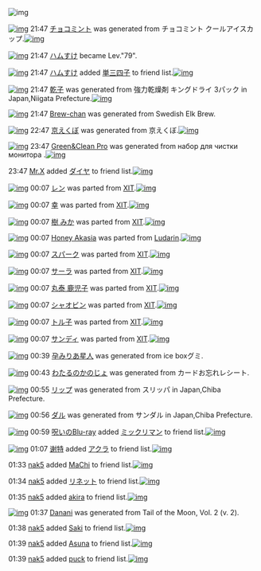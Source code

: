 ![img](http://gdrive-cdn.herokuapp.com/537b65a5bc09f0000721dda7/512px-barcode.png)

[![img](http://gdrive-cdn.herokuapp.com/55043adb42793a000947de6f/5GDy1YtxDB.png)](http://www.barcodekanojo.com/kanojo/3193449/%E3%83%81%E3%83%A7%E3%82%B3%E3%83%9F%E3%83%B3%E3%83%88) 21:47 [チョコミント](http://www.barcodekanojo.com/kanojo/3193449/%E3%83%81%E3%83%A7%E3%82%B3%E3%83%9F%E3%83%B3%E3%83%88) was generated from チョコミント クールアイスカップ.[![img](http://gdrive-cdn.herokuapp.com/55042b8742793a000947de28/y2FstbpiAG.jpg)](http://www.barcodekanojo.com/product_images/barcode/6019207/1426333999/50x50x,PE3,P83,P81,PE3,P83,PA7,PE3,P82,PB3,PE3,P83,P9F,PE3,P83,PB3,PE3,P83,P88,P20,PE3,P82,PAF,PE3,P83,PBC,PE3,P83,PAB,PE3,P82,PA2,PE3,P82,PA4,PE3,P82,PB9,PE3,P82,PAB,PE3,P83,P83,PE3,P83,P97.jpg,qw=88,ah=88.pagespeed.ic.y2FstbpiAG.jpg) 

[![img](http://www.deviantsart.com/3ueb4vl.jpeg)](http://www.barcodekanojo.com/user/31615/%E3%83%8F%E3%83%A0%E3%81%99%E3%81%91) 21:47 [ハムすけ](http://www.barcodekanojo.com/user/31615/%E3%83%8F%E3%83%A0%E3%81%99%E3%81%91) became Lev."79".

[![img](http://www.deviantsart.com/3ueb4vl.jpeg)](http://www.barcodekanojo.com/user/31615/%E3%83%8F%E3%83%A0%E3%81%99%E3%81%91) 21:47 [ハムすけ](http://www.barcodekanojo.com/user/31615/%E3%83%8F%E3%83%A0%E3%81%99%E3%81%91) added [単三四子](http://www.barcodekanojo.com/kanojo/2901801/%E5%8D%98%E4%B8%89%E5%9B%9B%E5%AD%90) to friend list.[![img](http://gdrive-cdn.herokuapp.com/550422f042793a000947de23/dwkWUj_OZV.png)](http://www.barcodekanojo.com/kanojo/2901801/%E5%8D%98%E4%B8%89%E5%9B%9B%E5%AD%90) 

[![img](http://gdrive-cdn.herokuapp.com/5504220842793a000947de21/8JW4O05acH.png)](http://www.barcodekanojo.com/kanojo/3193450/%E4%B9%BE%E5%AD%90) 21:47 [乾子](http://www.barcodekanojo.com/kanojo/3193450/%E4%B9%BE%E5%AD%90) was generated from 強力乾燥剤 キングドライ 3パック in Japan,Niigata Prefecture.[![img](http://gdrive-cdn.herokuapp.com/5504244a42793a000947de24/3DxzyexQji.jpg)](http://www.barcodekanojo.com/product_images/barcode/6019209/1426334101/50x50x,PE5,PBC,PB7,PE5,P8A,P9B,PE4,PB9,PBE,PE7,P87,PA5,PE5,P89,PA4,P20,PE3,P82,PAD,PE3,P83,PB3,PE3,P82,PB0,PE3,P83,P89,PE3,P83,PA9,PE3,P82,PA4,P203,PE3,P83,P91,PE3,P83,P83,PE3,P82,PAF.jpg,qw=88,ah=88.pagespeed.ic.3DxzyexQji.jpg) 

[![img](http://gdrive-cdn.herokuapp.com/5504281b42793a000947de27/Brew-chan.png)](http://www.barcodekanojo.com/kanojo/3193451/Brew-chan) 21:47 [Brew-chan](http://www.barcodekanojo.com/kanojo/3193451/Brew-chan) was generated from Swedish Elk Brew.

[![img](http://www.deviantsart.com/1deu944.png)](http://www.barcodekanojo.com/kanojo/3193452/%E4%BA%AC%E3%81%88%E3%81%8F%E3%81%BC) 22:47 [京えくぼ](http://www.barcodekanojo.com/kanojo/3193452/%E4%BA%AC%E3%81%88%E3%81%8F%E3%81%BC) was generated from 京えくぼ.[![img](http://gdrive-cdn.herokuapp.com/550434a142793a000947de3b/AVm85Ps8kS.jpg)](http://www.barcodekanojo.com/product_images/barcode/6019211/1426337649/50x50x,PE4,PBA,PAC,PE3,P81,P88,PE3,P81,P8F,PE3,P81,PBC.jpg,qw=88,ah=88.pagespeed.ic.AVm85Ps8kS.jpg) 

[![img](http://www.deviantsart.com/19bijvk.png)](http://www.barcodekanojo.com/kanojo/3193453/Green%26Clean%20Pro) 23:47 [Green&amp;Clean Pro](http://www.barcodekanojo.com/kanojo/3193453/Green%26Clean%20Pro) was generated from набор для чистки монитора .[![img](http://gdrive-cdn.herokuapp.com/5504448542793a000947de71/d7mZO97A15.jpg)](http://www.barcodekanojo.com/product_images/barcode/6019212/1426342299/50x50x,PD0,PBD,PD0,PB0,PD0,PB1,PD0,PBE,PD1,P80,P20,PD0,PB4,PD0,PBB,PD1,P8F,P20,PD1,P87,PD0,PB8,PD1,P81,PD1,P82,PD0,PBA,PD0,PB8,P20,PD0,PBC,PD0,PBE,PD0,PBD,PD0,PB8,PD1,P82,PD0,PBE,PD1,P80,PD0,PB0,P20.jpg,qw=88,ah=88.pagespeed.ic.d7mZO97A15.jpg) 

23:47 [Mr.X](http://www.barcodekanojo.com/user/415274/Mr.X) added [ダイヤ](http://www.barcodekanojo.com/kanojo/2649456/%E3%83%80%E3%82%A4%E3%83%A4) to friend list.[![img](http://www.deviantsart.com/2qbujis.png)](http://www.barcodekanojo.com/kanojo/2649456/%E3%83%80%E3%82%A4%E3%83%A4) 

[![img](http://gdrive-cdn.herokuapp.com/5504570642793a000947de84/0fnYj7Wbeg.png)](http://www.barcodekanojo.com/kanojo/2070093/%E3%83%AC%E3%83%B3) 00:07 [レン](http://www.barcodekanojo.com/kanojo/2070093/%E3%83%AC%E3%83%B3) was parted from [XIT](http://www.barcodekanojo.com/kanojo/2070093/%E3%83%AC%E3%83%B3).[![img](http://www.deviantsart.com/815jg6.jpeg)](http://www.barcodekanojo.com/user/209348/XIT) 

[![img](http://www.deviantsart.com/11bgqsr.png)](http://www.barcodekanojo.com/kanojo/3190858/%E5%B9%B8) 00:07 [幸](http://www.barcodekanojo.com/kanojo/3190858/%E5%B9%B8) was parted from [XIT](http://www.barcodekanojo.com/kanojo/3190858/%E5%B9%B8).[![img](http://www.deviantsart.com/815jg6.jpeg)](http://www.barcodekanojo.com/user/209348/XIT) 

[![img](http://gdrive-cdn.herokuapp.com/550455d542793a000947de81/4Fq-SYQd8x.png)](http://www.barcodekanojo.com/kanojo/1729760/%E6%A8%B9%20%E3%81%BF%E3%81%8B) 00:07 [樹 みか](http://www.barcodekanojo.com/kanojo/1729760/%E6%A8%B9%20%E3%81%BF%E3%81%8B) was parted from [XIT](http://www.barcodekanojo.com/kanojo/1729760/%E6%A8%B9%20%E3%81%BF%E3%81%8B).[![img](http://www.deviantsart.com/815jg6.jpeg)](http://www.barcodekanojo.com/user/209348/XIT) 

[![img](http://gdrive-cdn.herokuapp.com/550455dc42793a000947de82/Honey.png)](http://www.barcodekanojo.com/kanojo/3192744/Honey%20Akasia) 00:07 [Honey Akasia](http://www.barcodekanojo.com/kanojo/3192744/Honey%20Akasia) was parted from [Ludarin](http://www.barcodekanojo.com/kanojo/3192744/Honey%20Akasia).[![img](http://gdrive-cdn.herokuapp.com/5504558042793a000947de80/Ludarin.jpg)](http://www.barcodekanojo.com/user/5235/Ludarin) 

[![img](http://gdrive-cdn.herokuapp.com/550454f242793a000947de7f/0GNaeoo1sh.png)](http://www.barcodekanojo.com/kanojo/2076254/%E3%82%B9%E3%83%91%E3%83%BC%E3%82%AF) 00:07 [スパーク](http://www.barcodekanojo.com/kanojo/2076254/%E3%82%B9%E3%83%91%E3%83%BC%E3%82%AF) was parted from [XIT](http://www.barcodekanojo.com/kanojo/2076254/%E3%82%B9%E3%83%91%E3%83%BC%E3%82%AF).[![img](http://www.deviantsart.com/815jg6.jpeg)](http://www.barcodekanojo.com/user/209348/XIT) 

[![img](http://gdrive-cdn.herokuapp.com/5504517342793a000947de7b/HE6EUPs9Ua.png)](http://www.barcodekanojo.com/kanojo/466701/%E3%82%B5%E3%83%BC%E3%83%A9) 00:07 [サーラ](http://www.barcodekanojo.com/kanojo/466701/%E3%82%B5%E3%83%BC%E3%83%A9) was parted from [XIT](http://www.barcodekanojo.com/kanojo/466701/%E3%82%B5%E3%83%BC%E3%83%A9).[![img](http://www.deviantsart.com/815jg6.jpeg)](http://www.barcodekanojo.com/user/209348/XIT) 

[![img](http://gdrive-cdn.herokuapp.com/5504510e42793a000947de7a/T-B-EqctvB.png)](http://www.barcodekanojo.com/kanojo/856063/%E4%B8%B8%E6%B3%B0%20%E9%B9%BF%E5%85%90%E5%AD%90) 00:07 [丸泰 鹿児子](http://www.barcodekanojo.com/kanojo/856063/%E4%B8%B8%E6%B3%B0%20%E9%B9%BF%E5%85%90%E5%AD%90) was parted from [XIT](http://www.barcodekanojo.com/kanojo/856063/%E4%B8%B8%E6%B3%B0%20%E9%B9%BF%E5%85%90%E5%AD%90).[![img](http://www.deviantsart.com/815jg6.jpeg)](http://www.barcodekanojo.com/user/209348/XIT) 

[![img](http://gdrive-cdn.herokuapp.com/5504576542793a000947de85/aMD4VnbRdl.png)](http://www.barcodekanojo.com/kanojo/1994905/%E3%82%B7%E3%83%A3%E3%82%AA%E3%83%93%E3%83%B3) 00:07 [シャオビン](http://www.barcodekanojo.com/kanojo/1994905/%E3%82%B7%E3%83%A3%E3%82%AA%E3%83%93%E3%83%B3) was parted from [XIT](http://www.barcodekanojo.com/kanojo/1994905/%E3%82%B7%E3%83%A3%E3%82%AA%E3%83%93%E3%83%B3).[![img](http://www.deviantsart.com/815jg6.jpeg)](http://www.barcodekanojo.com/user/209348/XIT) 

[![img](http://gdrive-cdn.herokuapp.com/550452f342793a000947de7e/cfo4WcemES.png)](http://www.barcodekanojo.com/kanojo/314036/%E3%83%88%E3%83%AB%E5%AD%90) 00:07 [トル子](http://www.barcodekanojo.com/kanojo/314036/%E3%83%88%E3%83%AB%E5%AD%90) was parted from [XIT](http://www.barcodekanojo.com/kanojo/314036/%E3%83%88%E3%83%AB%E5%AD%90).[![img](http://gdrive-cdn.herokuapp.com/5504529642793a000947de7d/XIT.jpg)](http://www.barcodekanojo.com/user/209348/XIT) 

[![img](http://gdrive-cdn.herokuapp.com/5504524242793a000947de7c/dof47HlOrN.png)](http://www.barcodekanojo.com/kanojo/2342938/%E3%82%B5%E3%83%B3%E3%83%87%E3%82%A3) 00:07 [サンディ](http://www.barcodekanojo.com/kanojo/2342938/%E3%82%B5%E3%83%B3%E3%83%87%E3%82%A3) was parted from [XIT](http://www.barcodekanojo.com/kanojo/2342938/%E3%82%B5%E3%83%B3%E3%83%87%E3%82%A3).[![img](http://gdrive-cdn.herokuapp.com/5504529642793a000947de7d/XIT.jpg)](http://www.barcodekanojo.com/user/209348/XIT) 

[![img](http://gdrive-cdn.herokuapp.com/550458c842793a000947de87/R4lDJVIr45.png)](http://www.barcodekanojo.com/kanojo/3193454/%E5%AD%95%E3%81%BF%E3%82%8A%E3%81%82%E6%98%9F%E4%BA%BA) 00:39 [孕みりあ星人](http://www.barcodekanojo.com/kanojo/3193454/%E5%AD%95%E3%81%BF%E3%82%8A%E3%81%82%E6%98%9F%E4%BA%BA) was generated from ice boxグミ.

[![img](http://gdrive-cdn.herokuapp.com/5504587442793a000947de86/pN4za7n3gP.png)](http://www.barcodekanojo.com/kanojo/3193455/%E3%82%8F%E3%81%9F%E3%82%8B%E3%81%AE%E3%81%8B%E3%81%AE%E3%81%98%E3%82%87) 00:43 [わたるのかのじょ](http://www.barcodekanojo.com/kanojo/3193455/%E3%82%8F%E3%81%9F%E3%82%8B%E3%81%AE%E3%81%8B%E3%81%AE%E3%81%98%E3%82%87) was generated from カードお忘れレシート.

[![img](http://gdrive-cdn.herokuapp.com/5504622242793a000947de8c/6SPI8EbibV.png)](http://www.barcodekanojo.com/kanojo/3193456/%E3%83%AA%E3%83%83%E3%83%97) 00:55 [リップ](http://www.barcodekanojo.com/kanojo/3193456/%E3%83%AA%E3%83%83%E3%83%97) was generated from スリッパ in Japan,Chiba Prefecture.

[![img](http://www.deviantsart.com/3a05ifn.png)](http://www.barcodekanojo.com/kanojo/3193457/%E3%83%80%E3%83%AB) 00:56 [ダル](http://www.barcodekanojo.com/kanojo/3193457/%E3%83%80%E3%83%AB) was generated from サンダル in Japan,Chiba Prefecture.

[![img](http://www.deviantsart.com/p8avmd.jpeg)](http://www.barcodekanojo.com/user/243256/%E5%91%AA%E3%81%84%E3%81%AEBlu-ray) 00:59 [呪いのBlu-ray](http://www.barcodekanojo.com/user/243256/%E5%91%AA%E3%81%84%E3%81%AEBlu-ray) added [ミックリマン](http://www.barcodekanojo.com/kanojo/3193428/%E3%83%9F%E3%83%83%E3%82%AF%E3%83%AA%E3%83%9E%E3%83%B3) to friend list.[![img](http://gdrive-cdn.herokuapp.com/550469f542793a000947de94/HFRuI5OhKN.png)](http://www.barcodekanojo.com/kanojo/3193428/%E3%83%9F%E3%83%83%E3%82%AF%E3%83%AA%E3%83%9E%E3%83%B3) 

[![img](http://gdrive-cdn.herokuapp.com/5504604f42793a000947de8a/5xrF7eoBpC.jpg)](http://www.barcodekanojo.com/user/500205/%E8%B0%A2%E7%89%B9) 01:07 [谢特](http://www.barcodekanojo.com/user/500205/%E8%B0%A2%E7%89%B9) added [アクラ](http://www.barcodekanojo.com/kanojo/2456784/%E3%82%A2%E3%82%AF%E3%83%A9) to friend list.[![img](http://gdrive-cdn.herokuapp.com/55045e6442793a000947de89/XtQaZUlona.png)](http://www.barcodekanojo.com/kanojo/2456784/%E3%82%A2%E3%82%AF%E3%83%A9) 

01:33 [nak5](http://www.barcodekanojo.com/user/500557/nak5) added [MaChi](http://www.barcodekanojo.com/kanojo/2637265/MaChi) to friend list.[![img](http://gdrive-cdn.herokuapp.com/5504689042793a000947de91/MaChi.png)](http://www.barcodekanojo.com/kanojo/2637265/MaChi) 

01:34 [nak5](http://www.barcodekanojo.com/user/500557/nak5) added [リネット](http://www.barcodekanojo.com/kanojo/2893121/%E3%83%AA%E3%83%8D%E3%83%83%E3%83%88) to friend list.[![img](http://gdrive-cdn.herokuapp.com/550469de42793a000947de93/cEZGqzWvIP.png)](http://www.barcodekanojo.com/kanojo/2893121/%E3%83%AA%E3%83%8D%E3%83%83%E3%83%88) 

01:35 [nak5](http://www.barcodekanojo.com/user/500557/nak5) added [akira](http://www.barcodekanojo.com/kanojo/2764576/akira) to friend list.[![img](http://www.deviantsart.com/2gbana1.png)](http://www.barcodekanojo.com/kanojo/2764576/akira) 

[![img](http://gdrive-cdn.herokuapp.com/550467c442793a000947de8f/Danani.png)](http://www.barcodekanojo.com/kanojo/3193458/Danani) 01:37 [Danani](http://www.barcodekanojo.com/kanojo/3193458/Danani) was generated from Tail of the Moon, Vol. 2 (v. 2).

01:38 [nak5](http://www.barcodekanojo.com/user/500557/nak5) added [Saki](http://www.barcodekanojo.com/kanojo/2648338/Saki) to friend list.[![img](http://www.deviantsart.com/1h9fup4.png)](http://www.barcodekanojo.com/kanojo/2648338/Saki) 

01:39 [nak5](http://www.barcodekanojo.com/user/500557/nak5) added [Asuna](http://www.barcodekanojo.com/kanojo/2636941/Asuna) to friend list.[![img](http://gdrive-cdn.herokuapp.com/550468ad42793a000947de92/Asuna.png)](http://www.barcodekanojo.com/kanojo/2636941/Asuna) 

01:39 [nak5](http://www.barcodekanojo.com/user/500557/nak5) added [puck](http://www.barcodekanojo.com/kanojo/2906224/puck) to friend list.[![img](http://gdrive-cdn.herokuapp.com/550466b942793a000947de8d/puck.png)](http://www.barcodekanojo.com/kanojo/2906224/puck) 

